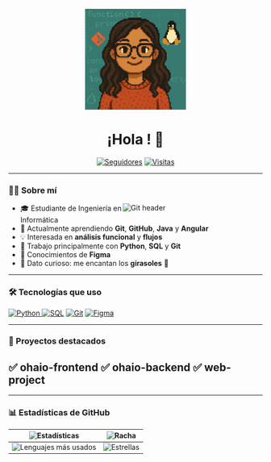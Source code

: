<p align="center">
  <img width="200" src="https://github.com/lgsosa/lgsosa/raw/main/pixel_art_profile_under_1MB.png" alt="Avatar de perfil">
</p>

<h1 align="center">¡Hola <Desarrolladores />! 👋</h1>

<p align="center">
  <a href="https://github.com/lgsosa?tab=followers"><img alt="Seguidores" src="https://img.shields.io/github/followers/lgsosa?style=social"></a>
  <a href="https://github.com/lgsosa"><img alt="Visitas" src="https://komarev.com/ghpvc/?username=lgsosa"></a>
</p>

---

### 🙋‍♀️ Sobre mí
<img align="right" width="55%" alt="Git header" src="https://raw.githubusercontent.com/onimur/.github/master/.resources/git-header.svg" />

- 🎓 Estudiante de Ingeniería en Informática  
- 🌱 Actualmente aprendiendo **Git**, **GitHub**, **Java** y **Angular**  
- 💡 Interesada en **análisis funcional** y **flujos**  
- 🐍 Trabajo principalmente con **Python**, **SQL** y **Git**  
- 🎨 Conocimientos de **Figma**  
- 🌻 Dato curioso: me encantan los **girasoles** 🌻

---

### 🛠 Tecnologías que uso
<a href="https://github.com/lgsosa?tab=repositories&q=&type=&language=python">
  <img width="32" src="https://raw.githubusercontent.com/rahulbanerjee26/githubAboutMeGenerator/main/icons/python.svg" alt="Python">
</a>
<a href="#"><img width="32" src="https://raw.githubusercontent.com/rahulbanerjee26/githubAboutMeGenerator/main/icons/sqlite.svg" alt="SQL"></a>
<a href="#"><img width="32" src="https://raw.githubusercontent.com/rahulbanerjee26/githubAboutMeGenerator/main/icons/git.svg" alt="Git"></a>
<a href="#"><img width="32" src="https://raw.githubusercontent.com/rahulbanerjee26/githubAboutMeGenerator/main/icons/figma.svg" alt="Figma"></a>

---

### 🧩 Proyectos destacados
✅ ohaio-frontend
✅ ohaio-backend
✅ web-project
---

---

### 📊 Estadísticas de GitHub
| ![Estadísticas](https://github-readme-stats.vercel.app/api?username=lgsosa&show_icons=true&theme=tokyonight) | ![Racha](https://github-readme-streak-stats.herokuapp.com/?user=lgsosa&theme=tokyonight) |
|---|---|
| ![Lenguajes más usados](https://github-readme-stats.vercel.app/api/top-langs/?username=lgsosa&layout=compact&theme=tokyonight) | ![Estrellas](https://github-readme-stats.vercel.app/api?username=lgsosa&show_icons=true&hide_rank=true&theme=tokyonight) |
